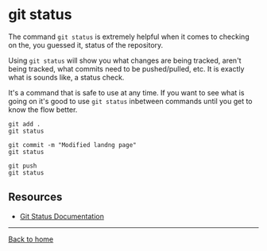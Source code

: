 # git status

The command `git status` is extremely helpful when it comes to checking on the, you guessed it, status of the repository.

Using `git status` will show you what changes are being tracked, aren't being tracked, what commits need to be pushed/pulled, etc. It is exactly what is sounds like, a status check.

It's a command that is safe to use at any time. If you want to see what is going on it's good to use `git status` inbetween commands until you get to know the flow better.

```
git add .
git status

git commit -m "Modified landng page"
git status

git push
git status
```

## Resources

- [Git Status Documentation](https://git-scm.com/docs/git-status)

---

[Back to home](../README.md)

